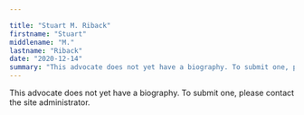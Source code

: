 ```yaml
---

title: "Stuart M. Riback"
firstname: "Stuart"
middlename: "M."
lastname: "Riback"
date: "2020-12-14"
summary: "This advocate does not yet have a biography. To submit one, please contact the site administrator."
---
```

This advocate does not yet have a biography. To submit one, please contact the site administrator.

